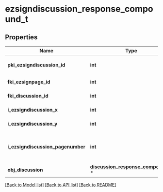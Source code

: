 # ezsigndiscussion_response_compound_t

## Properties
Name | Type | Description | Notes
------------ | ------------- | ------------- | -------------
**pki_ezsigndiscussion_id** | **int** | The unique ID of the Ezsigndiscussion | 
**fki_ezsignpage_id** | **int** | The unique ID of the Ezsignpage | 
**fki_discussion_id** | **int** | The unique ID of the Discussion | 
**i_ezsigndiscussion_x** | **int** | The x of the Ezsigndiscussion | 
**i_ezsigndiscussion_y** | **int** | The y of the Ezsigndiscussion | 
**i_ezsigndiscussion_pagenumber** | **int** | The page number in the Ezsigndocument for the Ezsigndiscussion | 
**obj_discussion** | [**discussion_response_compound_t**](discussion_response_compound.md) \* |  | 

[[Back to Model list]](../README.md#documentation-for-models) [[Back to API list]](../README.md#documentation-for-api-endpoints) [[Back to README]](../README.md)


